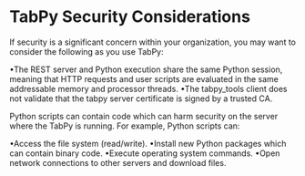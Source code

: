 # TabPy Security Considerations

If security is a significant concern within your organization,
you may want to consider the following as you use TabPy:

•The REST server and Python execution share the same Python session,
meaning that HTTP requests and user scripts are evaluated in the
same addressable memory and processor threads.
•The tabpy_tools client does not validate that the tabpy server
certificate is signed by a trusted CA.

Python scripts can contain code which can harm security on the server
where the TabPy is running. For example, Python scripts can:

•Access the file system (read/write).
•Install new Python packages which can contain binary code.
•Execute operating system commands.
•Open network connections to other servers and download files.

